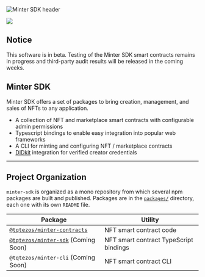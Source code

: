 ![Minter SDK header](/docs/mintersdkhead.png)

[![](https://img.shields.io/badge/license-MIT-brightgreen)](LICENSE)

## Notice

This software is in beta. Testing of the Minter SDK smart contracts
remains in progress and third-party audit results will be released 
in the coming weeks.

## Minter SDK

Minter SDK offers a set of packages to bring creation, management, and sales of NFTs to any application.

-   A collection of NFT and marketplace smart contracts with configurable admin permissions
-   Typescript bindings to enable easy integration into popular web frameworks
-   A CLI for minting and configuring NFT / marketplace contracts
-   [DIDkit](https://www.spruceid.com/didkit) integration for verified creator credentials

--- 
## Project Organization
`minter-sdk` is organized as a mono repository from which several npm packages are built and published. Packages are in the [`packages/`](packages) directory, each one with its own `README` file.


| Package                                                    | Utility                                  |
| ---------------------------------------------------------  | ---------------------------------------- |
| [`@tqtezos/minter-contracts`](packages/minter-contracts)   | NFT smart contract code                  |
| [`@tqtezos/minter-sdk`](packages/minter-sdk) (Coming Soon) | NFT smart contract TypeScript bindings   |
| `@tqtezos/minter-cli` (Coming Soon)                        | NFT smart contract CLI                   |

